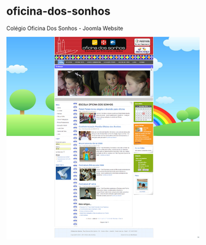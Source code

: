# oficina-dos-sonhos
Colégio Oficina Dos Sonhos - Joomla Website

![screenshot](/screenshots/Escola%20Oficina%20Dos%20Sonhos.png "Oficina dos Sonhos")
